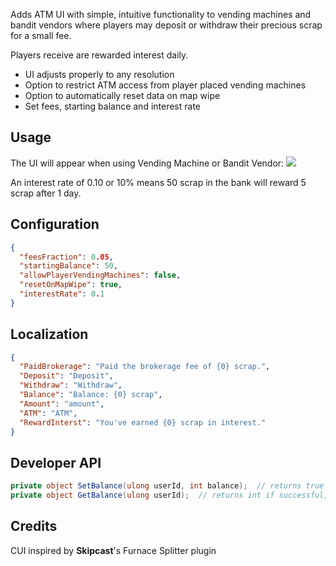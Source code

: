 Adds ATM UI with simple, intuitive functionality to vending machines and bandit vendors where players may deposit or withdraw their precious scrap for a small fee.

Players receive are rewarded interest daily.

* UI adjusts properly to any resolution
* Option to restrict ATM access from player placed vending machines
* Option to automatically reset data on map wipe
* Set fees, starting balance and interest rate

## Usage

The UI will appear when using Vending Machine or Bandit Vendor:
![](https://i.imgur.com/HtCAotG.png)

An interest rate of 0.10 or 10% means 50 scrap in the bank will reward 5 scrap after 1 day.

## Configuration

```json
{
  "feesFraction": 0.05,
  "startingBalance": 50,
  "allowPlayerVendingMachines": false,
  "resetOnMapWipe": true,
  "interestRate": 0.1
}
```

## Localization

```json
{
  "PaidBrokerage": "Paid the brokerage fee of {0} scrap.",
  "Deposit": "Deposit",
  "Withdraw": "Withdraw",
  "Balance": "Balance: {0} scrap",
  "Amount": "amount",
  "ATM": "ATM",
  "RewardInterst": "You've earned {0} scrap in interest."
}
```

## Developer API

```csharp
private object SetBalance(ulong userId, int balance);  // returns true if successful, else null
private object GetBalance(ulong userId);  // returns int if successful, else null
```

## Credits

CUI inspired by **Skipcast**'s Furnace Splitter plugin